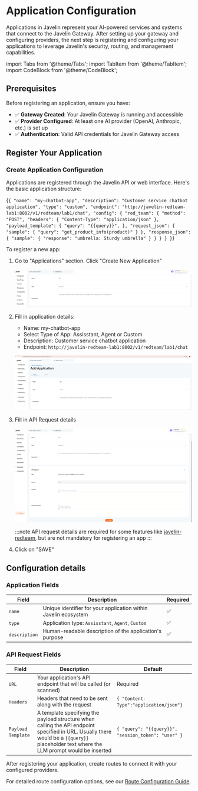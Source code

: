 # Application Configuration

Applications in Javelin represent your AI-powered services and systems that connect to the Javelin Gateway. After setting up your gateway and configuring providers, the next step is registering and configuring your applications to leverage Javelin's security, routing, and management capabilities.

import Tabs from '@theme/Tabs';
import TabItem from '@theme/TabItem';
import CodeBlock from '@theme/CodeBlock'; 

## Prerequisites

Before registering an application, ensure you have:
- ✅ **Gateway Created**: Your Javelin Gateway is running and accessible
- ✅ **Provider Configured**: At least one AI provider (OpenAI, Anthropic, etc.) is set up
- ✅ **Authentication**: Valid API credentials for Javelin Gateway access

## Register Your Application

### Create Application Configuration

Applications are registered through the Javelin API or web interface. Here's the basic application structure:

<CodeBlock
  language="json">
  {`{
    "name": "my-chatbot-app",
    "description": "Customer service chatbot application",
    "type": "custom",
    "endpoint": "http://javelin-redteam-lab1:8002/v1/redteam/lab1/chat",
    "config": {
      "red_team": {
        "method": "POST",
        "headers": {
          "Content-Type": "application/json"
        },
        "payload_template": {
          "query": "{{query}}",
        },
        "request_json": {
          "sample": { "query": "get_product_info(product)" }
        },
        "response_json": {
          "sample": { "response": "umbrella: Sturdy umbrella" }
        }
      }
    }
  }`}
</CodeBlock>

To register a new app:

1. Go to "Applications" section. Click "Create New Application"

   ![Create New Application Button](/img/application/CreateNewApp.png)

2. Fill in application details:
   - Name: my-chatbot-app
   - Select Type of App: Assisstant, Agent or Custom
   - Description: Customer service chatbot application
   - Endpoint: ```http://javelin-redteam-lab1:8002/v1/redteam/lab1/chat```

   ![Add Application Form](/img/application/AddApplication.png)

3. Fill in API Request details

   ![API Request Configuration Section](/img/application/APIRequestSection.png)

   :::note
   API request details are required for some features like [javelin-redteam](/docs/javelin-redteam/overview.md), but are not mandatory for registering an app
   :::

4. Click on "SAVE"

## Configuration details

### Application Fields

| Field | Description | Required |
|-------|-------------|----------|
| `name` | Unique identifier for your application within Javelin ecosystem | ✅ |
| `type` | Application type: `Assisstant`, `Agent`, `Custom`| ✅ |
| `description` | Human-readable description of the application's purpose | ✅ |

### API Request Fields

| Field | Description | Default |
|-------|-------------|---------|
| `URL` | Your application's API endpoint that will be called (or scanned) | Required |
| `Headers` | Headers that need to be sent along with the request | ```{ "Content-Type":"application/json"}``` |
| `Payload Template` | A template specifying the payload structure when calling the API endpoint specified in URL. Usually there would be a ```{{query}}``` placeholder text where the LLM prompt would be inserted | ```{ "query": "{{query}}", "session_token": "user" }``` |


After registering your application, create routes to connect it with your configured providers.

For detailed route configuration options, see our [Route Configuration Guide](/docs/javelin-core/routeconfiguration).

